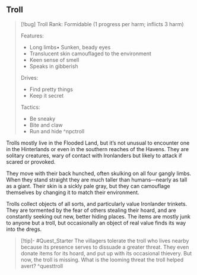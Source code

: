 ## Troll
>[!bug] Troll
>Rank: Formidable (1 progress per harm; inflicts 3 harm)
>
>Features:
>	- Long limbs• Sunken, beady eyes
>	- Translucent skin camouflaged to the environment
>	- Keen sense of smell
>	- Speaks in gibberish
>
>Drives:
>	- Find pretty things
>	- Keep it secret
>
>Tactics:
>	- Be sneaky
>	- Bite and claw
>	- Run and hide
>^npctroll

Trolls mostly live in the Flooded Land, but it’s not unusual to encounter one in the Hinterlands or even in the southern reaches of the Havens. They are solitary creatures, wary of contact with Ironlanders but likely to attack if scared or provoked.

They move with their back hunched, often skulking on all four gangly limbs. When they stand straight they are much taller than humans—nearly as tall as a giant. Their skin is a sickly pale gray, but they can camouflage themselves by changing it to match their environment.

Trolls collect objects of all sorts, and particularly value Ironlander trinkets. They are tormented by the fear of others stealing their hoard, and are constantly seeking out new, better hiding places. The items are mostly junk to anyone but a troll, but occasionally an object of real value finds its way into the dregs.

>[!tip]- #Quest_Starter
> The villagers tolerate the troll who lives nearby because its presence serves to dissuade a greater threat. They even donate items for its hoard, and put up with its occasional thievery. But now, the troll is missing. What is the looming threat the troll helped avert?
>^questtroll